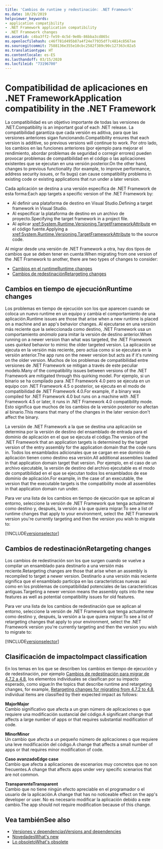 ```yaml
---
title: 'Cambios de runtime y redestinación: .NET Framework'
ms.date: 10/29/2019
helpviewer_keywords:
- application compatibility
- .NET Framework application compatibility
- .NET Framework changes
ms.assetid: c4ba3ff2-fe59-4c5d-9e0b-86bba3cd865c
ms.openlocfilehash: c46f781d495b87a4f24e77935df7c4814c8567ae
ms.sourcegitcommit: 7588136e355e10cbc2582f389c90c127363c02a5
ms.translationtype: HT
ms.contentlocale: es-ES
ms.lasthandoff: 03/15/2020
ms.locfileid: "73196700"
---
```

# <a name="application-compatibility-in-the-net-framework"></a><span data-ttu-id="555a2-102">Compatibilidad de aplicaciones en .NET Framework</span><span class="sxs-lookup"><span data-stu-id="555a2-102">Application compatibility in the .NET Framework</span></span>

<span data-ttu-id="555a2-103">La compatibilidad es un objetivo importante de todas las versiones de .NET.</span><span class="sxs-lookup"><span data-stu-id="555a2-103">Compatibility is an important goal of each .NET release.</span></span> <span data-ttu-id="555a2-104">La compatibilidad garantiza que cada versión es aditiva, para que las versiones anteriores sigan funcionando.</span><span class="sxs-lookup"><span data-stu-id="555a2-104">Compatibility ensures that each version is additive, so previous versions will continue to work.</span></span> <span data-ttu-id="555a2-105">Por otro lado, los cambios en las funciones anteriores (por ejemplo para mejorar el rendimiento, abordar problemas de seguridad o corregir errores) pueden provocar problemas de compatibilidad en el código o las aplicaciones existentes que se ejecutan en una versión posterior.</span><span class="sxs-lookup"><span data-stu-id="555a2-105">On the other hand, changes to previous functionality (for example, to improve performance, address security issues, or fix bugs) can cause compatibility problems in existing code or existing applications that run under a later version.</span></span>

<span data-ttu-id="555a2-106">Cada aplicación se destina a una versión específica de .NET Framework de esta forma:</span><span class="sxs-lookup"><span data-stu-id="555a2-106">Each app targets a specific version of the .NET Framework by:</span></span>

- <span data-ttu-id="555a2-107">Al definir una plataforma de destino en Visual Studio.</span><span class="sxs-lookup"><span data-stu-id="555a2-107">Defining a target framework in Visual Studio.</span></span>
- <span data-ttu-id="555a2-108">Al especificar la plataforma de destino en un archivo de proyecto.</span><span class="sxs-lookup"><span data-stu-id="555a2-108">Specifying the target framework in a project file.</span></span>
- <span data-ttu-id="555a2-109">Al aplicar <xref:System.Runtime.Versioning.TargetFrameworkAttribute> en el código fuente.</span><span class="sxs-lookup"><span data-stu-id="555a2-109">Applying a <xref:System.Runtime.Versioning.TargetFrameworkAttribute> to the source code.</span></span>

<span data-ttu-id="555a2-110">Al migrar desde una versión de .NET Framework a otra, hay dos tipos de cambios que se deben tener en cuenta:</span><span class="sxs-lookup"><span data-stu-id="555a2-110">When migrating from one version of the .NET Framework to another, there are two types of changes to consider:</span></span>

- [<span data-ttu-id="555a2-111">Cambios en el runtime</span><span class="sxs-lookup"><span data-stu-id="555a2-111">Runtime changes</span></span>](#runtime-changes)
- [<span data-ttu-id="555a2-112">Cambios de redestinación</span><span class="sxs-lookup"><span data-stu-id="555a2-112">Retargeting changes</span></span>](#retargeting-changes)

## <a name="runtime-changes"></a><span data-ttu-id="555a2-113">Cambios en tiempo de ejecución</span><span class="sxs-lookup"><span data-stu-id="555a2-113">Runtime changes</span></span>

<span data-ttu-id="555a2-114">Los problemas en tiempo de ejecución son los que aparecen cuando se coloca un nuevo runtime en un equipo y cambia el comportamiento de una aplicación.</span><span class="sxs-lookup"><span data-stu-id="555a2-114">Runtime issues are those that arise when a new runtime is placed on a machine and an app's behavior changes.</span></span> <span data-ttu-id="555a2-115">Al ejecutarse en una versión más reciente que la seleccionada como destino, .NET Framework usa un comportamiento *anómalo* para imitar la versión de destino anterior.</span><span class="sxs-lookup"><span data-stu-id="555a2-115">When running on a newer version than what was targeted, the .NET Framework uses *quirked* behavior to mimic the older targeted version.</span></span> <span data-ttu-id="555a2-116">La aplicación se ejecuta en la versión más reciente, pero actúa como si se ejecutara en la versión anterior.</span><span class="sxs-lookup"><span data-stu-id="555a2-116">The app runs on the newer version but acts as if it's running on the older version.</span></span> <span data-ttu-id="555a2-117">Muchos de los problemas de compatibilidad entre versiones de .NET Framework se mitigan a través de este peculiar modelo.</span><span class="sxs-lookup"><span data-stu-id="555a2-117">Many of the compatibility issues between versions of the .NET Framework are mitigated through this quirking model.</span></span> <span data-ttu-id="555a2-118">Por ejemplo, si un binario se ha compilado para .NET Framework 4.0 pero se ejecuta en un equipo con .NET Framework 4.5 o posterior, se ejecuta en el modo de compatibilidad de .NET Framework 4.0.</span><span class="sxs-lookup"><span data-stu-id="555a2-118">For example, if a binary was compiled for .NET Framework 4.0 but runs on a machine with .NET Framework 4.5 or later, it runs in .NET Framework 4.0 compatibility mode.</span></span> <span data-ttu-id="555a2-119">Esto significa que muchos de los cambios de la versión posterior no afectan al binario.</span><span class="sxs-lookup"><span data-stu-id="555a2-119">This means that many of the changes in the later version don't affect the binary.</span></span>

<span data-ttu-id="555a2-120">La versión de .NET Framework a la que se destina una aplicación se determina por la versión de destino del ensamblado de entrada para el dominio de aplicación en el que se ejecuta el código.</span><span class="sxs-lookup"><span data-stu-id="555a2-120">The version of the .NET Framework that an application targets is determined by the target version of the entry assembly for the application domain that the code runs in.</span></span> <span data-ttu-id="555a2-121">Todos los ensamblados adicionales que se cargan en ese dominio de aplicación tienen como destino esa versión.</span><span class="sxs-lookup"><span data-stu-id="555a2-121">All additional assemblies loaded in that application domain target that version.</span></span> <span data-ttu-id="555a2-122">Por ejemplo, en el caso de un archivo ejecutable, la versión de destino del archivo ejecutable es el modo de compatibilidad en el que se ejecutan todos los ensamblados de ese dominio de aplicación.</span><span class="sxs-lookup"><span data-stu-id="555a2-122">For example, in the case of an executable, the version that the executable targets is the compatibility mode all assemblies in that application domain run under.</span></span>

<span data-ttu-id="555a2-123">Para ver una lista de los cambios en tiempo de ejecución que se aplican al entorno, seleccione la versión de .NET Framework que tenga actualmente como destino y, después, la versión a la que quiera migrar:</span><span class="sxs-lookup"><span data-stu-id="555a2-123">To see a list of runtime changes that apply to your environment, select the .NET Framework version you're currently targeting and then the version you wish to migrate to:</span></span>

[!INCLUDE[versionselector](../../../includes/migration-guide/runtime/versionselector.md)]

## <a name="retargeting-changes"></a><span data-ttu-id="555a2-124">Cambios de redestinación</span><span class="sxs-lookup"><span data-stu-id="555a2-124">Retargeting changes</span></span>

<span data-ttu-id="555a2-125">Los cambios de redestinación son los que surgen cuando se vuelve a compilar un ensamblado para destinarlo a una versión más reciente.</span><span class="sxs-lookup"><span data-stu-id="555a2-125">Retargeting changes are those that arise when an assembly is recompiled to target a newer version.</span></span> <span data-ttu-id="555a2-126">Destinarlo a una versión más reciente significa que el ensamblado participa en las características nuevas así como en los problemas de compatibilidad potenciales de las características antiguas.</span><span class="sxs-lookup"><span data-stu-id="555a2-126">Targeting a newer version means the assembly opts into the new features as well as potential compatibility issues for old features.</span></span>

<span data-ttu-id="555a2-127">Para ver una lista de los cambios de redestinación que se aplican al entorno, seleccione la versión de .NET Framework que tenga actualmente como destino y, después, la versión a la que quiera migrar:</span><span class="sxs-lookup"><span data-stu-id="555a2-127">To see a list of retargeting changes that apply to your environment, select the .NET Framework version you're currently targeting and then the version you wish to migrate to:</span></span>

[!INCLUDE[versionselector](../../../includes/migration-guide/retargeting/versionselector.md)]

## <a name="impact-classification"></a><span data-ttu-id="555a2-128">Clasificación de impacto</span><span class="sxs-lookup"><span data-stu-id="555a2-128">Impact classification</span></span>

<span data-ttu-id="555a2-129">En los temas en los que se describen los cambios en tiempo de ejecución y de redestinación, por ejemplo [Cambios de redestinación para migrar de 4.7.2 a 4.8](retargeting/4.7.2-4.8.md), los elementos individuales se clasifican por su impacto esperado, como sigue:</span><span class="sxs-lookup"><span data-stu-id="555a2-129">In the topics that describe runtime and retargeting changes, for example, [Retargeting changes for migrating from 4.7.2 to 4.8](retargeting/4.7.2-4.8.md), individual items are classified by their expected impact as follows:</span></span>

<span data-ttu-id="555a2-130">**Major**</span><span class="sxs-lookup"><span data-stu-id="555a2-130">**Major**</span></span>\
<span data-ttu-id="555a2-131">Cambio significativo que afecta a un gran número de aplicaciones o que requiere una modificación sustancial del código.</span><span class="sxs-lookup"><span data-stu-id="555a2-131">A significant change that affects a large number of apps or that requires substantial modification of code.</span></span>

<span data-ttu-id="555a2-132">**Minor**</span><span class="sxs-lookup"><span data-stu-id="555a2-132">**Minor**</span></span>\
<span data-ttu-id="555a2-133">Un cambio que afecta a un pequeño número de aplicaciones o que requiere una leve modificación del código.</span><span class="sxs-lookup"><span data-stu-id="555a2-133">A change that affects a small number of apps or that requires minor modification of code.</span></span>

<span data-ttu-id="555a2-134">**Caso avanzado**</span><span class="sxs-lookup"><span data-stu-id="555a2-134">**Edge case**</span></span>\
<span data-ttu-id="555a2-135">Cambio que afecta a aplicaciones de escenarios muy concretos que no son frecuentes.</span><span class="sxs-lookup"><span data-stu-id="555a2-135">A change that affects apps under very specific scenarios that are not common.</span></span>

<span data-ttu-id="555a2-136">**Transparente**</span><span class="sxs-lookup"><span data-stu-id="555a2-136">**Transparent**</span></span>\
<span data-ttu-id="555a2-137">Cambio que no tiene ningún efecto apreciable en el programador o el usuario de la aplicación.</span><span class="sxs-lookup"><span data-stu-id="555a2-137">A change that has no noticeable effect on the app's developer or user.</span></span> <span data-ttu-id="555a2-138">No es necesario modificar la aplicación debido a este cambio.</span><span class="sxs-lookup"><span data-stu-id="555a2-138">The app should not require modification because of this change.</span></span>

## <a name="see-also"></a><span data-ttu-id="555a2-139">Vea también</span><span class="sxs-lookup"><span data-stu-id="555a2-139">See also</span></span>

- [<span data-ttu-id="555a2-140">Versiones y dependencias</span><span class="sxs-lookup"><span data-stu-id="555a2-140">Versions and dependencies</span></span>](versions-and-dependencies.md)
- [<span data-ttu-id="555a2-141">Novedades</span><span class="sxs-lookup"><span data-stu-id="555a2-141">What's new</span></span>](../whats-new/index.md)
- [<span data-ttu-id="555a2-142">Lo obsoleto</span><span class="sxs-lookup"><span data-stu-id="555a2-142">What's obsolete</span></span>](../whats-new/whats-obsolete.md)
